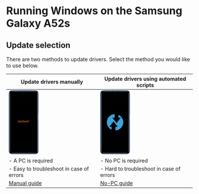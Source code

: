 # Running Windows on the Samsung Galaxy A52s

## Update selection
There are two methods to update drivers. Select the method you would like to use below.

| **Update drivers manually** | **Update drivers using automated scripts** 
|------------------------------------------------------------------------------------------------------------------------|-------------------------------------------------------------------------------------------------------------------
| <a href="update.md"><img src="https://github.com/n00b69/woa-a52s/blob/main/guide/zmanual.png" width="80"></a> | <a href="nopcupdate.md"><img src="https://github.com/n00b69/woa-a52s/blob/main/guide/znopc.png" width="80"></a>
| - A PC is required | - No PC is required
| - Easy to troubleshoot in case of errors | - Hard to troubleshoot in case of errors
| [Manual guide](update.md) | [No-PC guide](nopcupdate.md)












